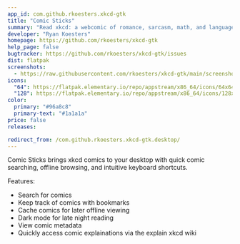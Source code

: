 ```yaml
---
app_id: com.github.rkoesters.xkcd-gtk
title: "Comic Sticks"
summary: "Read xkcd: a webcomic of romance, sarcasm, math, and language"
developer: "Ryan Koesters"
homepage: https://github.com/rkoesters/xkcd-gtk
help_page: false
bugtracker: https://github.com/rkoesters/xkcd-gtk/issues
dist: flatpak
screenshots:
  - https://raw.githubusercontent.com/rkoesters/xkcd-gtk/main/screenshots/screenshot-1@2x.png
icons:
  "64": https://flatpak.elementary.io/repo/appstream/x86_64/icons/64x64/com.github.rkoesters.xkcd-gtk.png
  "128": https://flatpak.elementary.io/repo/appstream/x86_64/icons/128x128/com.github.rkoesters.xkcd-gtk.png
color:
  primary: "#96a8c8"
  primary-text: "#1a1a1a"
price: false
releases:

redirect_from: /com.github.rkoesters.xkcd-gtk.desktop/
---
```


<p>Comic Sticks brings xkcd comics to your desktop with quick comic searching, offline browsing, and intuitive keyboard shortcuts.</p>
<p>Features:</p>
<ul>
<li>Search for comics</li>
<li>Keep track of comics with bookmarks</li>
<li>Cache comics for later offline viewing</li>
<li>Dark mode for late night reading</li>
<li>View comic metadata</li>
<li>Quickly access comic explainations via the explain xkcd wiki</li>
</ul>